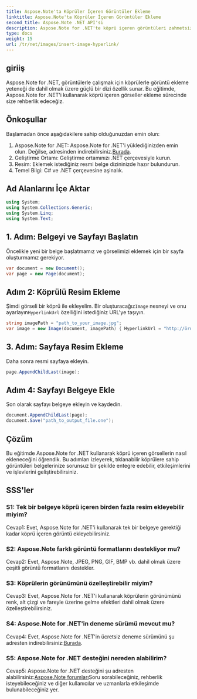 ```yaml
---
title: Aspose.Note'ta Köprüler İçeren Görüntüler Ekleme
linktitle: Aspose.Note'ta Köprüler İçeren Görüntüler Ekleme
second_title: Aspose.Note .NET API'si
description: Aspose.Note for .NET'te köprü içeren görüntüleri zahmetsizce nasıl ekleyeceğinizi öğrenin. Tıklanabilir resimlerle belge etkileşimini geliştirin.
type: docs
weight: 15
url: /tr/net/images/insert-image-hyperlink/
---
```

## giriiş

Aspose.Note for .NET, görüntülerle çalışmak için köprülerle görüntü ekleme yeteneği de dahil olmak üzere güçlü bir dizi özellik sunar. Bu eğitimde, Aspose.Note for .NET'i kullanarak köprü içeren görseller ekleme sürecinde size rehberlik edeceğiz.

## Önkoşullar

Başlamadan önce aşağıdakilere sahip olduğunuzdan emin olun:

1.  Aspose.Note for .NET: Aspose.Note for .NET'i yüklediğinizden emin olun. Değilse, adresinden indirebilirsiniz.[Burada](https://releases.aspose.com/note/net/).
2. Geliştirme Ortamı: Geliştirme ortamınızı .NET çerçevesiyle kurun.
3. Resim: Eklemek istediğiniz resmi belge dizininizde hazır bulundurun.
4. Temel Bilgi: C# ve .NET çerçevesine aşinalık.

## Ad Alanlarını İçe Aktar

```csharp
using System;
using System.Collections.Generic;
using System.Linq;
using System.Text;
```

## 1. Adım: Belgeyi ve Sayfayı Başlatın

Öncelikle yeni bir belge başlatmamız ve görselimizi eklemek için bir sayfa oluşturmamız gerekiyor.

```csharp
var document = new Document();
var page = new Page(document);
```

## Adım 2: Köprülü Resim Ekleme

Şimdi görseli bir köprü ile ekleyelim. Bir oluşturacağız`Image` nesneyi ve onu ayarlayın`HyperlinkUrl` özelliğini istediğiniz URL'ye taşıyın.

```csharp
string imagePath = "path_to_your_image.jpg";
var image = new Image(document, imagePath) { HyperlinkUrl = "http://örnek.com" };
```

## 3. Adım: Sayfaya Resim Ekleme

Daha sonra resmi sayfaya ekleyin.

```csharp
page.AppendChildLast(image);
```

## Adım 4: Sayfayı Belgeye Ekle

Son olarak sayfayı belgeye ekleyin ve kaydedin.

```csharp
document.AppendChildLast(page);
document.Save("path_to_output_file.one");
```

## Çözüm

Bu eğitimde Aspose.Note for .NET kullanarak köprü içeren görsellerin nasıl ekleneceğini öğrendik. Bu adımları izleyerek, tıklanabilir köprülere sahip görüntüleri belgelerinize sorunsuz bir şekilde entegre edebilir, etkileşimlerini ve işlevlerini geliştirebilirsiniz.

## SSS'ler

### S1: Tek bir belgeye köprü içeren birden fazla resim ekleyebilir miyim?

Cevap1: Evet, Aspose.Note for .NET'i kullanarak tek bir belgeye gerektiği kadar köprü içeren görüntü ekleyebilirsiniz.

### S2: Aspose.Note farklı görüntü formatlarını destekliyor mu?

Cevap2: Evet, Aspose.Note, JPEG, PNG, GIF, BMP vb. dahil olmak üzere çeşitli görüntü formatlarını destekler.

### S3: Köprülerin görünümünü özelleştirebilir miyim?

Cevap3: Evet, Aspose.Note for .NET'i kullanarak köprülerin görünümünü renk, alt çizgi ve fareyle üzerine gelme efektleri dahil olmak üzere özelleştirebilirsiniz.

### S4: Aspose.Note for .NET'in deneme sürümü mevcut mu?

 Cevap4: Evet, Aspose.Note for .NET'in ücretsiz deneme sürümünü şu adresten indirebilirsiniz:[Burada](https://releases.aspose.com/).

### S5: Aspose.Note for .NET desteğini nereden alabilirim?

 Cevap5: Aspose.Note for .NET desteğini şu adresten alabilirsiniz:[Aspose.Note forumları](https://forum.aspose.com/c/note/28)Soru sorabileceğiniz, rehberlik isteyebileceğiniz ve diğer kullanıcılar ve uzmanlarla etkileşimde bulunabileceğiniz yer.